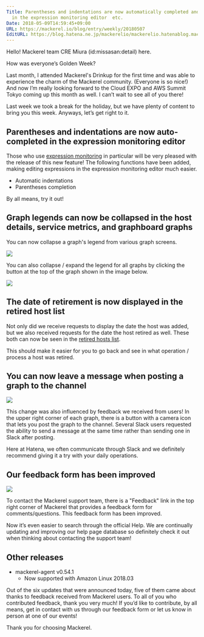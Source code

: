 ```yaml
---
Title: Parentheses and indentations are now automatically completed and performed
  in the expression monitoring editor  etc.
Date: 2018-05-09T14:59:45+09:00
URL: https://mackerel.io/blog/entry/weekly/20180507
EditURL: https://blog.hatena.ne.jp/mackerelio/mackerelio.hatenablog.mackerel.io/atom/entry/17391345971642898694
---
```


Hello! Mackerel team CRE Miura (id:missasan:detail) here.

How was everyone’s Golden Week?

Last month, I attended Mackerel's Drinkup for the first time and was able to experience the charm of the Mackerel community. (Everyone is so nice!) And now I’m really looking forward to the Cloud EXPO and AWS Summit Tokyo coming up this month as well. I can’t wait to see all of you there!

Last week we took a break for the holiday, but we have plenty of content to bring you this week. Anyways, let’s get right to it.

## Parentheses and indentations are now auto-completed in the expression monitoring editor

Those who use [expression monitoring](https://mackerel.io/docs/entry/expression-monitoring) in particular will be very pleased with the release of this new feature! The following functions have been added, making editing expressions in the expression monitoring editor much easier.

- Automatic indentations
- Parentheses completion 

By all means, try it out!


## Graph legends can now be collapsed in the host details, service metrics, and graphboard graphs

You can now collapse a graph's legend from various graph screens.

![](https://cdn-ak.f.st-hatena.com/images/fotolife/a/andyyk/20180509/20180509145004.png)

You can also collapse / expand the legend for all graphs by clicking the button at the top of the graph shown in the image below.

![](https://cdn-ak.f.st-hatena.com/images/fotolife/a/andyyk/20180509/20180509144137.png)

## The date of retirement is now displayed in the retired host list

Not only did we receive requests to display the date the host was added, but we also received requests for the date the host retired as well. These both can now be seen in the [retired hosts list](https://mackerel.io/my/retired-hosts).

This should make it easier for you to go back and see in what operation / process a host was retired. 

## You can now leave a message when posting a graph to the channel

![](https://cdn-ak.f.st-hatena.com/images/fotolife/a/andyyk/20180509/20180509144134.png)

This change was also influenced by feedback we received from users! In the upper right corner of each graph, there is a button with a camera icon that lets you post the graph to the channel. Several Slack users requested the ability to send a message at the same time rather than sending one in Slack after posting.

Here at Hatena, we often communicate through Slack and we definitely recommend giving it a try with your daily operations.


## Our feedback form has been improved

![](https://cdn-ak.f.st-hatena.com/images/fotolife/a/andyyk/20180509/20180509144131.png)

To contact the Mackerel support team, there is a "Feedback" link in the top right corner of Mackerel that provides a feedback form for comments/questions. This feedback form has been improved.

Now it’s even easier to search through the official Help. We are continually updating and improving our help page database so definitely check it out when thinking about contacting the support team!

## Other releases

- mackerel-agent v0.54.1
    - Now supported with Amazon Linux 2018.03


Out of the six updates that were announced today, five of them came about thanks to feedback received from Mackerel users. To all of you who contributed feedback, thank you very much! If you’d like to contribute, by all means, get in contact with us through our feedback form or let us know in person at one of our events!

Thank you for choosing Mackerel.
